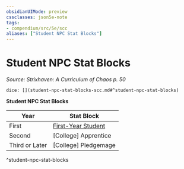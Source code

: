 ```yaml
---
obsidianUIMode: preview
cssclasses: json5e-note
tags:
- compendium/src/5e/scc
aliases: ["Student NPC Stat Blocks"]
---
```

# Student NPC Stat Blocks
*Source: Strixhaven: A Curriculum of Chaos p. 50* 

`dice: [](student-npc-stat-blocks-scc.md#^student-npc-stat-blocks)`

**Student NPC Stat Blocks**

| Year | Stat Block |
|------|------------|
| First | [First-Year Student](compendium/bestiary/humanoid/first-year-student-scc.md) |
| Second | [College] Apprentice |
| Third or Later | [College] Pledgemage |
^student-npc-stat-blocks
